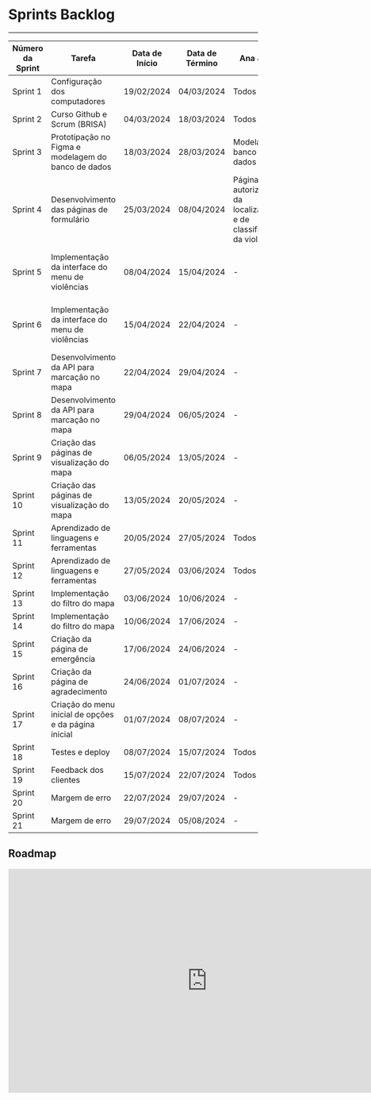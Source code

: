 # **Sprints Backlog**
<hr style="border: 0; height: 1px; background-color: #000000;">

| Número da Sprint |        Tarefa        |   Data de Início  |   Data de Término  | Ana Júlia | Bárbara | Beatriz | Catlen | Izabelle | Kece |
|------------------|----------------------|-------------------|--------------------|----------|----------|----------|----------|----------|----------|
|       Sprint 1   | Configuração dos computadores |   19/02/2024  |  04/03/2024 | Todos | Todos | Todos | Todos | Todos | x |
|       Sprint 2   | Curso Github e Scrum (BRISA)   |   04/03/2024  |  18/03/2024 | Todos | Todos | Todos | Todos | Todos | x |
|       Sprint 3   | Prototipação no Figma e modelagem do banco de dados  |   18/03/2024  |  28/03/2024 | Modelagem banco de dados | Interface figma | Interface figma | Modelagem banco de dados | Modelagem banco de dados | x |
|       Sprint 4   | Desenvolvimento das páginas de formulário |   25/03/2024  |  08/04/2024 | Página de autorização da localização e de classificação da violência | Página de registro sobre a violência | Página de seleção do Estado | - | - | Estudo das tecnologias |
|       Sprint 5   | Implementação da interface do menu de violências     |   08/04/2024  |  15/04/2024 | - | Páginas de violência patrimonial e sexual | Páginas de violência física, moral e psicológica | - | - | - |
|       Sprint 6   | Implementação da interface do menu de violências     |   15/04/2024  |  22/04/2024 | - | Páginas de violência patrimonial e sexual | Páginas de violência física, moral e psicológica | - | - | - |
|       Sprint 7   | Desenvolvimento da API para marcação no mapa |  22/04/2024  |  29/04/2024 | - | - | - | - | - | - |
|       Sprint 8   | Desenvolvimento da API para marcação no mapa |  29/04/2024  |  06/05/2024 | - | - | - | - | - | - |
|       Sprint 9   | Criação das páginas de visualização do mapa |  06/05/2024  |  13/05/2024 | - | - | - | - | - | - |
|       Sprint 10  | Criação das páginas de visualização do mapa |  13/05/2024  |  20/05/2024 | - | - | - | - | - | - |
|       Sprint 11  | Aprendizado de linguagens e ferramentas |  20/05/2024  |  27/05/2024 | Todos | Todos | Todos | Todos | Todos | Todos |
|       Sprint 12  | Aprendizado de linguagens e ferramentas |  27/05/2024  |  03/06/2024 | Todos | Todos | Todos | Todos | Todos | Todos |
|       Sprint 13  | Implementação do filtro do mapa         |  03/06/2024  |  10/06/2024 | - | - | - | Filtro para seleção | Filtro selecionado | Filtro para seleção |
|       Sprint 14  | Implementação do filtro do mapa         |  10/06/2024  |  17/06/2024 | - | - | - | Filtro para seleção | Filtro selecionado | Filtro para seleção |
|       Sprint 15  | Criação da página de emergência    |  17/06/2024  |  24/06/2024 | - | - | - | - | - | - |
|       Sprint 16  | Criação da página de agradecimento |  24/06/2024  |  01/07/2024 | - | - | - | - | - | - |
|       Sprint 17  | Criação do menu inicial de opções e da página inicial |  01/07/2024  |  08/07/2024 | - | - | - | - | - | - |
|       Sprint 18  | Testes e deploy         |  08/07/2024  |  15/07/2024 | Todos | Todos | Todos | Todos | Todos | Todos |
|       Sprint 19  | Feedback dos clientes   |  15/07/2024  |  22/07/2024 | Todos | Todos | Todos | Todos | Todos | Todos |
|       Sprint 20  | Margem de erro          |  22/07/2024  |  29/07/2024 | - | - | - | - | - | - |
|       Sprint 21  | Margem de erro          |  29/07/2024  |  05/08/2024 | - | - | - | - | - | - |


## **Roadmap**

<iframe style="border: 1px solid rgba(0, 0, 0, 0.1);" width="800" height="450" src="https://www.figma.com/embed?embed_host=share&url=https%3A%2F%2Fwww.figma.com%2Ffile%2FugeVrHwSUulomwq4rKV5Gu%2Froadmap%3Ftype%3Dwhiteboard%26node-id%3D0%253A1%26t%3DJ1MKV9nrS3Qt3NuJ-1" allowfullscreen></iframe>